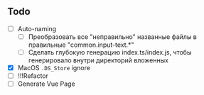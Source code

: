 ## Todo

- [ ] Auto-naming
  - [ ] Преобразовать все "неправильно" названные файлы в правильные "common.input-text.\*"
  - [ ] Сделать глубокую генерацию index.ts/index.js, чтобы генерировало внутри директорий вложенных
- [x] MacOS `.DS_Store` ignore
- [ ] !!!Refactor
- [ ] Generate Vue Page
